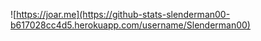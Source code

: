 ![https://joar.me](https://github-stats-slenderman00-b617028cc4d5.herokuapp.com/username/Slenderman00)
